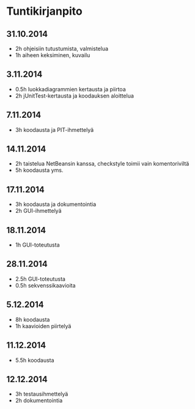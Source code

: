 # Tuntikirjanpito

## 31.10.2014
* 2h ohjeisiin tutustumista, valmistelua
* 1h aiheen keksiminen, kuvailu

## 3.11.2014
* 0.5h luokkadiagrammien kertausta ja piirtoa
* 2h jUnitTest-kertausta ja koodauksen aloittelua

## 7.11.2014
* 3h koodausta ja PIT-ihmettelyä

## 14.11.2014
* 2h taistelua NetBeansin kanssa, checkstyle toimii vain komentoriviltä
* 5h koodausta yms.

## 17.11.2014
* 3h koodausta ja dokumentointia
* 2h GUI-ihmettelyä

## 18.11.2014
* 1h GUI-toteutusta

## 28.11.2014
* 2.5h GUI-toteutusta
* 0.5h sekvenssikaavioita

## 5.12.2014
* 8h koodausta
* 1h kaavioiden piirtelyä

## 11.12.2014
* 5.5h koodausta

## 12.12.2014
* 3h testausihmettelyä
* 2h dokumentointia